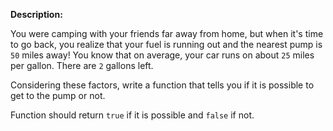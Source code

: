 **Description:**

You were camping with your friends far away from home, but when it's time to go back, you realize that your fuel is running out and the nearest pump is `50` miles away! You know that on average, your car runs on about `25` miles per gallon. There are `2` gallons left.

Considering these factors, write a function that tells you if it is possible to get to the pump or not.

Function should return `true` if it is possible and `false` if not.
